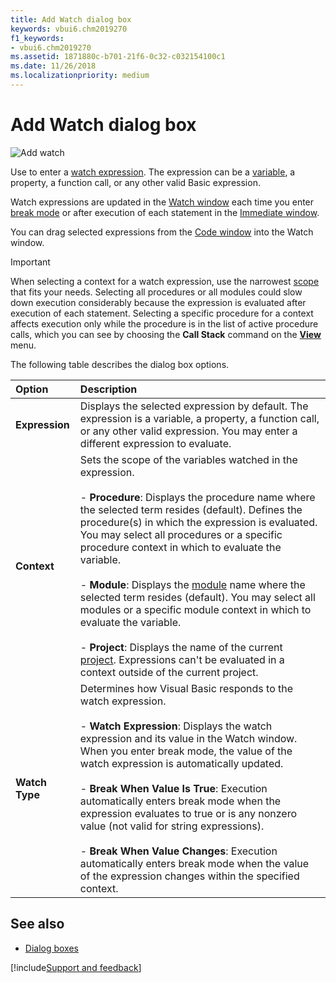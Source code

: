 ```yaml
---
title: Add Watch dialog box
keywords: vbui6.chm2019270
f1_keywords:
- vbui6.chm2019270
ms.assetid: 1871880c-b701-21f6-0c32-c032154100c1
ms.date: 11/26/2018
ms.localizationpriority: medium
---
```



# Add Watch dialog box

![Add watch](../../../images/addwatch_ZA01201565.gif)

Use to enter a [watch expression](../../Glossary/vbe-glossary.md#watch-expression). The expression can be a [variable](../../Glossary/vbe-glossary.md#variable), a property, a function call, or any other valid Basic expression. 

Watch expressions are updated in the [Watch window](watch-window.md) each time you enter [break mode](../../Glossary/vbe-glossary.md#break-mode) or after execution of each statement in the [Immediate window](immediate-window.md).

You can drag selected expressions from the [Code window](code-window.md) into the Watch window.

> [!IMPORTANT] 
> When selecting a context for a watch expression, use the narrowest [scope](../../Glossary/vbe-glossary.md#scope) that fits your needs. Selecting all procedures or all modules could slow down execution considerably because the expression is evaluated after execution of each statement. Selecting a specific procedure for a context affects execution only while the procedure is in the list of active procedure calls, which you can see by choosing the **Call Stack** command on the **[View](view-menu.md)** menu.


The following table describes the dialog box options.

|Option|Description|
|:------|:----------|
|**Expression**|Displays the selected expression by default. The expression is a variable, a property, a function call, or any other valid expression. You may enter a different expression to evaluate.|
|**Context**|Sets the scope of the variables watched in the expression.<br/><br/>- **Procedure**: Displays the procedure name where the selected term resides (default). Defines the procedure(s) in which the expression is evaluated. You may select all procedures or a specific procedure context in which to evaluate the variable.<br/><br/>- **Module**: Displays the [module](../../Glossary/vbe-glossary.md#module) name where the selected term resides (default). You may select all modules or a specific module context in which to evaluate the variable.<br/><br/>- **Project**: Displays the name of the current [project](../../Glossary/vbe-glossary.md#project). Expressions can't be evaluated in a context outside of the current project.|   
|**Watch Type**|Determines how Visual Basic responds to the watch expression.<br/><br/>- **Watch Expression**: Displays the watch expression and its value in the Watch window. When you enter break mode, the value of the watch expression is automatically updated.<br/><br/>- **Break When Value Is True**: Execution automatically enters break mode when the expression evaluates to true or is any nonzero value (not valid for string expressions).<br/><br/>- **Break When Value Changes**: Execution automatically enters break mode when the value of the expression changes within the specified context.|
    
## See also

- [Dialog boxes](../dialog-boxes.md)

[!include[Support and feedback](~/includes/feedback-boilerplate.md)]